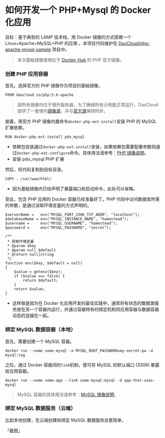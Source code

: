 # 如何开发一个 PHP+Mysql 的 Docker 化应用

目标：基于典型的 LAMP 技术栈，用 Docker 镜像的方式搭建一个 Linux+Apache+MySQL+PHP 的应用 。本项目代码维护在 [DaoCloud/php-apache-mysql-sample](https://github.com/DaoCloud/php-apache-mysql-sample) 项目中。

> 本次基础镜像使用位于 [Docker Hub](https://github.com/docker-library/official-images/blob/master/library/php) 的 PHP 官方镜像。

### 创建 PHP 应用容器

首先，选择官方的 PHP 镜像作为项目的基础镜像。

```
FROM daocloud.io/php:5.6-apache
```
> 因所有镜像均位于境外服务器，为了确保所有示例能正常运行，DaoCloud 提供了一套境内[镜像源]()，并与[官方源]()保持同步。

接着，用官方 PHP 镜像内置命令`docker-php-ext-install`安装 PHP 的 MySQL 扩展依赖。

```
RUN docker-php-ext-install pdo_mysql
```

* 依赖包安装通过`docker-php-ext-install`安装，如果依赖包需要配置参数则通过`docker-php-ext-configure`命令。具体用法请参考：[PHP 镜像说明](https://registry.hub.docker.com/_/php/)。
* 安装 pdo_mysql PHP 扩展

然后，将代码复制到目标目录。

```
COPY . /var/www/html/
```

* 因为基础镜像内已经声明了暴露端口和启动命令，此处可以省略。

至此，包含 PHP 应用的 Docker 容器已经准备好了。PHP 代码中访问数据库所需的参数，是通过读取环境变量的方式声明的。

```
$serverName =   env("MYSQL_PORT_3306_TCP_ADDR", "localhost");
$databaseName = env("MYSQL_INSTANCE_NAME", "homestead");
$username =     env("MYSQL_USERNAME", "homestead");
$password =     env("MYSQL_PASSWORD", "secret");

/**
 * 获取环境变量
 * @param $key
 * @param null $default
 * @return null|string
 */
function env($key, $default = null)
{
    $value = getenv($key);
    if ($value === false) {
        return $default;
    }
    return $value;
}
```

* 这样做是因为在 Docker 化应用开发的最佳实践中，通常将有状态的数据类服务放在另一个容器内运行，并通过容器特有的绑定机制将应用容器与数据容器动态的连接在一起。

### 绑定 MySQL 数据容器（本地）
首先，需要创建一个 MySQL 容器。

```
docker run --name some-mysql -e MYSQL_ROOT_PASSWORD=my-secret-pw -d mysql:tag
```

之后，通过 Docker 容器间的`link`机制，便可将 MySQL 的默认端口 (3306) 暴露给应用容器。
```
docker run --name some-app --link some-mysql:mysql -d app-that-uses-mysql
```
> MySQL 容器的具体用法请参考：[MySQL 镜像说明]()。

### 绑定 MySQL 数据服务（云端）

比起本地创建，在云端创建和绑定 MySQL 数据服务会更简单。

「截图」